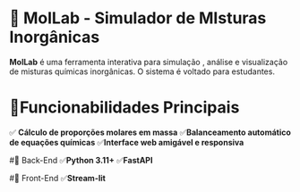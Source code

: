 # 🧪 MolLab - Simulador de MIsturas Inorgânicas
**MolLab** é uma ferramenta interativa para simulação , análise e visualização de misturas químicas inorgânicas. O sistema é voltado para estudantes.

# 🚀Funcionabilidades Principais 
✅ **Cálculo de proporções molares em massa**
✅**Balanceamento automático de equações químicas**
✅**Interface web amigável e responsiva**

#🧠 Back-End
✅**Python 3.11+**
✅**FastAPI**

#🎨 Front-End
✅**Stream-lit**
